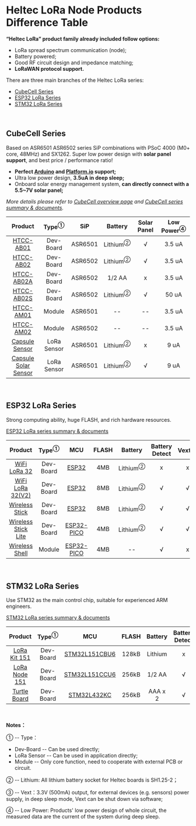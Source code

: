 # Heltec LoRa Node Products Difference Table

**“Heltec LoRa” product family already included follow options:**

- LoRa spread spectrum communication (node);
- Battery powered;
- Good RF circuit design and impedance matching;
- **LoRaWAN protocol support.**

There are three main branches of the Heltec LoRa series:

- [CubeCell Series](#cubecell-series)
- [ESP32 LoRa Series](#esp32-lora-series)
- [STM32 LoRa Series](#stm32-lora-series)

&nbsp;

## CubeCell Series

Based on ASR6501 ASR6502 series SiP combinations with PSoC 4000 (M0+ core, 48MHz) and SX1262. Super low power design with **solar panel support**, and best price / performance ratio!

- **Perfect [Arduino](https://github.com/HelTecAutomation/ASR650x-Arduino) and [Platform.io](https://github.com/HelTecAutomation/platform-asrmicro650x) support;**
- Ultra low power design, **3.5uA in deep sleep;**
- Onboard solar energy management system, **can directly connect with a 5.5~7V solar panel;**

*More details please refer to [CubeCell overview page](https://heltec.org/cubecell_overview/) and [CubeCell series summary & documents](https://heltec-automation-docs.readthedocs.io/en/latest/cubecell/index.html).*

|                           Product                            | Type<sup>①</sup> |   SiP   |       Battery       | Solar Panel | Low Power<sup>④</sup> |
| :----------------------------------------------------------: | :--------------: | :-----: | :-----------------: | :---------: | :-------------------: |
|      [HTCC-AB01](https://heltec.org/project/htcc-ab01/)      |    Dev-Board     | ASR6501 | Lithium<sup>②</sup> |      √      |        3.5 uA         |
|      [HTCC-AB02](https://heltec.org/project/htcc-ab02/)      |    Dev-Board     | ASR6502 | Lithium<sup>②</sup> |      √      |        3.5 uA         |
|     [HTCC-AB02A](https://heltec.org/project/htcc-ab02a/)     |    Dev-Board     | ASR6502 |       1/2 AA        |      x      |        3.5 uA         |
|     [HTCC-AB02S](https://heltec.org/project/htcc-ab02s/)     |    Dev-Board     | ASR6502 | Lithium<sup>②</sup> |      √      |         50 uA         |
|      [HTCC-AM01](https://heltec.org/project/htcc-am01/)      |      Module      | ASR6501 |         --          |     --      |        3.5 uA         |
|      [HTCC-AM02](https://heltec.org/project/htcc-am02/)      |      Module      | ASR6502 |         --          |     --      |        3.5 uA         |
|   [Capsule Sensor](https://heltec.org/project/htcc-ac01/)    |   LoRa Sensor    | ASR6501 | Lithium<sup>②</sup> |      x      |         9 uA          |
| [Capsule Solar Sensor](https://heltec.org/project/htcc-ac02/) |   LoRa Sensor    | ASR6501 | Lithium<sup>②</sup> |      √      |         9 uA          |

&nbsp;

## ESP32 LoRa Series

Strong computing ability, huge FLASH, and rich hardware resources.

[ESP32 LoRa series summary & documents](https://heltec-automation-docs.readthedocs.io/en/latest/esp32/index.html)

|                           Product                            | Type<sup>①</sup> |                             MCU                              | FLASH |       Battery       | Battery Detect | Vext<sup>③</sup> | Low Power<sup>④</sup> |    Display    |
| :----------------------------------------------------------: | :--------------: | :----------------------------------------------------------: | :---: | :-----------------: | :------------: | :--------------: | :-------------------: | :-----------: |
|   [WiFi LoRa 32](https://heltec.org/project/wifi-lora-32)    |    Dev-Board     | [ESP32](https://www.espressif.com/sites/default/files/documentation/esp32_datasheet_en.pdf) |  4MB  | Lithium<sup>②</sup> |       x        |        x         |           x           | OLED (128x64) |
| [WiFi LoRa 32(V2)](https://heltec.org/project/wifi-lora-32)  |    Dev-Board     | [ESP32](https://www.espressif.com/sites/default/files/documentation/esp32_datasheet_en.pdf) |  8MB  | Lithium<sup>②</sup> |       √        |        √         |         800uA         | OLED (128x64) |
| [Wireless Stick](https://heltec.org/project/wireless-stick)  |    Dev-Board     | [ESP32](https://www.espressif.com/sites/default/files/documentation/esp32_datasheet_en.pdf) |  8MB  | Lithium<sup>②</sup> |       √        |        √         |         800uA         | OLED (64x32)  |
| [Wireless Stick Lite](https://heltec.org/project/wireless-stick-lite/) |    Dev-Board     | [ESP32-PICO](https://www.espressif.com/sites/default/files/documentation/esp32-pico-d4_datasheet_en.pdf) |  4MB  | Lithium<sup>②</sup> |       √        |        √         |         35uA          |       x       |
| [Wireless Shell](https://heltec.org/project/wireless-shell/) |      Module      | [ESP32-PICO](https://www.espressif.com/sites/default/files/documentation/esp32-pico-d4_datasheet_en.pdf) |  4MB  |         --          |       √        |        x         |         10uA          |       x       |

&nbsp;

## STM32 LoRa Series

Use STM32 as the main control chip, suitable for experienced ARM engineers.

[STM32 LoRa series summary & documents](https://heltec-automation-docs.readthedocs.io/en/latest/stm32/index.html)

|                          Product                           | Type<sup>①</sup> |                             MCU                              | FLASH | Battery | Battery Detect | Vext<sup>③</sup> | Low Power<sup>④</sup> | Display |
| :--------------------------------------------------------: | :--------------: | :----------------------------------------------------------: | :---: | :-----: | :------------: | :--------------: | :-------------------: | :-----: |
|  [LoRa Kit 151](https://heltec.org/project/lora-kit-151)   |    Dev-Board     | [STM32L151CBU6](https://www.st.com/content/st_com/en/products/microcontrollers-microprocessors/stm32-32-bit-arm-cortex-mcus/stm32-ultra-low-power-mcus/stm32l1-series/stm32l151-152/stm32l151cb.html) | 128kB | Lithium |       x        |        x         |          7uA          |    x    |
| [LoRa Node 151](https://heltec.org/project/lora-node-151)  |    Dev-Board     | [STM32L151CCU6](https://www.st.com/content/st_com/en/products/microcontrollers-microprocessors/stm32-32-bit-arm-cortex-mcus/stm32-ultra-low-power-mcus/stm32l1-series/stm32l151-152/stm32l151cc.html) | 256kB | 1/2 AA  |       √        |        √         |         1.8uA         |    x    |
| [Turtle Board](<https://heltec.org/project/turtle-board/>) |    Dev-Board     | [STM32L432KC](https://www.st.com/content/st_com/en/products/microcontrollers-microprocessors/stm32-32-bit-arm-cortex-mcus/stm32-ultra-low-power-mcus/stm32l4-series/stm32l4x2/stm32l432kc.html) | 256kB | AAA x 2 |       √        |        √         |          5uA          |    x    |

&nbsp;

**Notes：**

① -- Type：
- Dev-Board -- Can be used directly;
- LoRa Sensor -- Can be used in application directly;
- Module -- Only core function, need to cooperate with external PCB or circuit.

② -- Lithium: All lithium battery socket for Heltec boards is SH1.25-2；

③ -- Vext：3.3V (500mA) output, for external devices (e.g. sensors) power supply, in deep sleep mode, Vext can be shut down via software;

④ -- Low Power: Products' low power design of whole circuit, the measured data are the current of the system during deep sleep.

